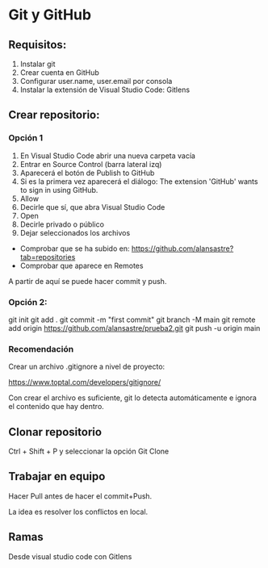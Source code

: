 
# Git y GitHub

## Requisitos:

1. Instalar git
2. Crear cuenta en GitHub
3. Configurar user.name, user.email por consola
4. Instalar la extensión de Visual Studio Code: Gitlens

## Crear repositorio:

### Opción 1

1. En Visual Studio Code abrir una nueva carpeta vacía
2. Entrar en Source Control (barra lateral izq) 
3. Aparecerá el botón de Publish to GitHub
4. Si es la primera vez aparecerá el diálogo: The extension 'GitHub' wants to sign in using GitHub.
5. Allow
6. Decirle que sí, que abra Visual Studio Code
7. Open
8. Decirle privado o público
9. Dejar seleccionados los archivos


* Comprobar que se ha subido en: https://github.com/alansastre?tab=repositories
* Comprobar que aparece en Remotes

A partir de aquí se puede hacer commit y push.

### Opción 2:

git init
git add .
git commit -m "first commit"
git branch -M main
git remote add origin https://github.com/alansastre/prueba2.git
git push -u origin main

### Recomendación

Crear un archivo .gitignore a nivel de proyecto:

https://www.toptal.com/developers/gitignore/

Con crear el archivo es suficiente, git lo detecta automáticamente e ignora el contenido que hay dentro.


## Clonar repositorio

Ctrl + Shift + P y seleccionar la opción Git Clone

## Trabajar en equipo

Hacer Pull antes de hacer el commit+Push.

La idea es resolver los conflictos en local.


## Ramas

Desde visual studio code con Gitlens 